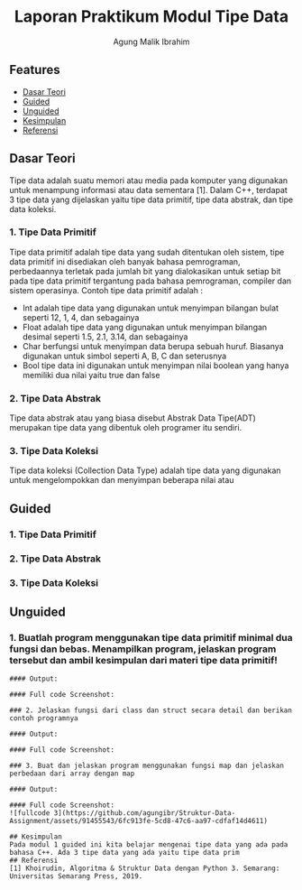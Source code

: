 # <h1 align="center">Laporan Praktikum Modul Tipe Data</h1>
<p align="center">Agung Malik Ibrahim</p>

## Features

- [Dasar Teori](#dasar-teori)
- [Guided](#guided)
- [Unguided](#unguided)
- [Kesimpulan](#kesimpulan)
- [Referensi](#referensi)

## Dasar Teori

Tipe data adalah suatu memori atau media pada komputer yang digunakan untuk menampung informasi atau data sementara [1]. Dalam C++, terdapat 3 tipe data yang dijelaskan yaitu tipe data primitif, tipe data abstrak, dan tipe data koleksi.

### 1. Tipe Data Primitif
Tipe data primitif adalah tipe data yang sudah ditentukan oleh sistem, tipe data primitif ini disediakan oleh banyak bahasa pemrograman, perbedaannya terletak pada jumlah bit yang dialokasikan untuk setiap bit pada tipe data primitif tergantung pada bahasa pemrograman, compiler dan sistem operasinya. Contoh tipe data primitif adalah :
- Int adalah tipe data yang digunakan untuk menyimpan bilangan bulat seperti 12, 1, 4, dan sebagainya
- Float adalah tipe data yang digunakan untuk menyimpan bilangan desimal seperti 1.5, 2.1, 3.14, dan sebagainya
- Char berfungsi untuk menyimpan data berupa sebuah huruf. Biasanya digunakan untuk simbol seperti A, B, C dan seterusnya
- Bool tipe data ini digunakan untuk menyimpan nilai boolean yang hanya memiliki dua nilai yaitu true dan false

### 2. Tipe Data Abstrak
Tipe data abstrak atau yang biasa disebut Abstrak Data Tipe(ADT) merupakan tipe data yang dibentuk oleh programer itu sendiri. 
### 3. Tipe Data Koleksi
Tipe data koleksi (Collection Data Type) adalah tipe data yang digunakan untuk mengelompokkan dan menyimpan beberapa nilai atau 
## Guided 

### 1. Tipe Data Primitif


### 2. Tipe Data Abstrak



### 3. Tipe Data Koleksi


## Unguided 

### 1. Buatlah program menggunakan tipe data primitif minimal dua fungsi dan bebas. Menampilkan program, jelaskan program tersebut dan ambil kesimpulan dari materi tipe data primitif!


```
#### Output:

#### Full code Screenshot:

### 2. Jelaskan fungsi dari class dan struct secara detail dan berikan contoh programnya

#### Output:

#### Full code Screenshot:

### 3. Buat dan jelaskan program menggunakan fungsi map dan jelaskan perbedaan dari array dengan map

#### Output:

#### Full code Screenshot:
![fullcode 3](https://github.com/agungibr/Struktur-Data-Assignment/assets/91455543/6fc913fe-5cd8-47c6-aa97-cdfaf14d4611)

## Kesimpulan
Pada modul 1 guided ini kita belajar mengenai tipe data yang ada pada bahasa C++. Ada 3 tipe data yang ada yaitu tipe data prim
## Referensi
[1] Khoirudin, Algoritma & Struktur Data dengan Python 3. Semarang: Universitas Semarang Press, 2019.
